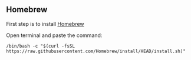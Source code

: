 ## Homebrew

First step is to install [Homebrew](https://brew.sh/)

Open terminal and paste the command:
```
/bin/bash -c "$(curl -fsSL https://raw.githubusercontent.com/Homebrew/install/HEAD/install.sh)"
```

